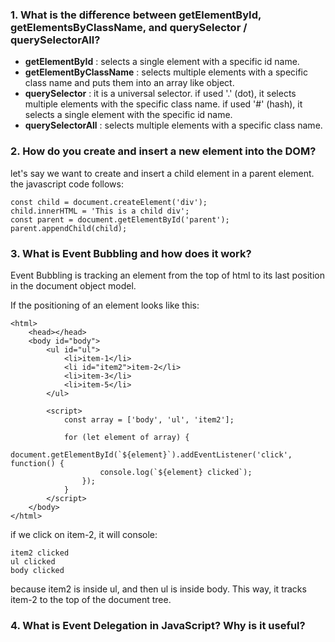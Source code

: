 ### **1. What is the difference between getElementById, getElementsByClassName, and querySelector / querySelectorAll**?

- **getElementById** : selects a single element with a specific id name.
- **getElementByClassName** : selects multiple elements with a specific class name and puts them into an array like object.
- **querySelector** : it is a universal selector. if used '.' (dot), it selects multiple elements with the specific class name. if used '#' (hash), it selects a single element with the specific id name.
- **querySelectorAll** : selects multiple elements with a specific class name.

### **2. How do you create and insert a new element into the DOM**?

let's say we want to create and insert a child element in a parent element. the javascript code follows:

    const child = document.createElement('div');
    child.innerHTML = 'This is a child div';
    const parent = document.getElementById('parent');
    parent.appendChild(child);

### 3. What is **Event Bubbling** and how does it work?

Event Bubbling is tracking an element from the top of html to its last position in the document object model.

If the positioning of an element looks like this:

    <html>
        <head></head>
        <body id="body">
            <ul id="ul">
                <li>item-1</li>
                <li id="item2">item-2</li>
                <li>item-3</li>
                <li>item-5</li>
            </ul>

            <script>
                const array = ['body', 'ul', 'item2'];

                for (let element of array) {
                    document.getElementById(`${element}`).addEventListener('click', function() {
                        console.log(`${element} clicked`);
                    });
                }
            </script>
        </body>
    </html>

if we click on item-2, it will console:

    item2 clicked
    ul clicked
    body clicked

because item2 is inside ul, and then ul is inside body. This way, it tracks item-2 to the top of the document tree.

### **4. What is Event Delegation in JavaScript? Why is it useful?**
